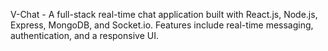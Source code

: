 V-Chat - A full-stack real-time chat application built with React.js, Node.js, Express, MongoDB, and Socket.io. Features include real-time messaging, authentication, and a responsive UI.
